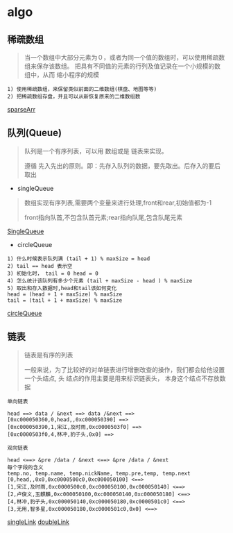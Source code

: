 # algo

## 稀疏数组

> 当一个数组中大部分元素为０，或者为同一个值的数组时，可以使用稀疏数组来保存该数组。
> 把具有不同值的元素的行列及值记录在一个小规模的数组中，从而 缩小程序的规模

```cgo
1) 使用稀疏数组，来保留类似前面的二维数组(棋盘、地图等等)
2) 把稀疏数组存盘，并且可以从新恢复原来的二维数组数
```
[sparseArr](sparseArr/main.go)

## 队列(Queue)

> 队列是一个有序列表，可以用 数组或是 链表来实现。
>
> 遵循 先入先出的原则。即：先存入队列的数据，要先取出。后存入的要后取出

- singleQueue

> 数组实现有序列表,需要两个变量来进行处理,front和rear,初始值都为-1
>
> front指向队首,不包含队首元素;rear指向队尾,包含队尾元素

[SingleQueue](queue/singleQueue.go)

- circleQueue

```cgo
1) 什么时候表示队列满 (tail + 1) % maxSize = head
2) tail == head 表示空
3) 初始化时， tail = 0 head = 0
4) 怎么统计该队列有多少个元素 (tail + maxSize - head ) % maxSize
5) 取出和存入数据时,head和tail该如何变化
head = (head + 1 + maxSize) % maxSize
tail = (tail + 1 + maxSize) % maxSize

```

[circleQueue](queue/circleQueue.go)


## 链表

> 链表是有序的列表
>
>一般来说，为了比较好的对单链表进行增删改查的操作，我们都会给他设置一个头结点, 头
 结点的作用主要是用来标识链表头， 本身这个结点不存放数据
 
 ```cgo
 单向链表
 
 head ==> data / &next ==> data /&next ==>
[0xc000050360,0,head,,0xc000050390] ==>
[0xc000050390,1,宋江,及时雨,0xc0000503f0] ==>
[0xc0000503f0,4,林冲,豹子头,0x0] ==>

双向链表

head <==> &pre /data / &next <==> &pre /data / &next
每个字段的含义
temp.no, temp.name, temp.nickName, temp.pre,temp, temp.next
[0,head,,0x0,0xc0000500c0,0xc000050100] <==>
[1,宋江,及时雨,0xc0000500c0,0xc000050100,0xc000050140] <==>
[2,卢俊义,玉麒麟,0xc000050100,0xc000050140,0xc000050180] <==>
[4,林冲,豹子头,0xc000050140,0xc000050180,0xc0000501c0] <==>
[3,无用,智多星,0xc000050180,0xc0000501c0,0x0] <==>
```

[singleLink](link/singlelink.go)
[doubleLink](link/doubleLink.go)